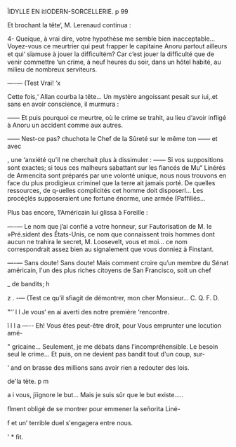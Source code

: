    

ÎIDYLLE EN itIODERN-SORCELLERIE. p 99

Et brochant la tête‘, M. Lerenaud continua :

4- Queique, à vrai dire, votre hypothèse me semble bien inacceptable...
Voyez-vous ce meurtrier qui peut frapper le capitaine Anoru partout ailleurs
et qui‘ sïamuse à jouer la difﬁcultém? Car c’est jouer la difﬁculté que de
venir commettre ‘un crime, à neuf heures du soir, dans un hôtel habité,
au milieu de nombreux serviteurs.

—-— (Test Vrai! ‘x

Cette fois,‘ Allan courba la tête... Un mystère angoissant pesait sur
iui,.et sans en avoir conscience, il murmura :

 —— Et puis pourquoi ce meurtre, où le crime se trahit, au lieu d‘avoir
infligé à Anoru un accident comme aux autres.

—— Nest-ce pas? chuchota le Chef de la Sûreté sur le même ton —— et avec

, une ‘anxiété qu'il ne cherchait plus à dissimuler : —— Si vos suppositions
sont exactes; si tous ces malheurs sabattant sur les ﬁancés de Mu“ Linérés
de Armencita sont préparés par une volonté unique, nous nous trouvons
en face du plus prodigieux criminel que la terre ait jamais porté. De quelles
ressources, de q-uelles complicités cet homme doit disposerl... Les procéçlés
supposeraient une fortune énorme, une armée (Pafﬁliés...

Plus bas encore, 1’Américain lui glissa à Foreille :

—-— Le nom que j’ai conﬁé a votre honneur, sur Fautorisation de M. le
»Pré.sident des États-Unis, ce nom que connaissent trois hommes dont aucun
ne trahira le secret, M. Loosevelt, vous et moi... ce nom correspondrait
assez bien au signalement que vous donniez à Finstant.

—-— Sans doute! Sans doute! Mais comment croire qu’un membre du
Sénat américain, l'un des plus riches citoyens de San Francisco, soit un chef

_ de bandits; h

 z . -— (Test ce qu’il sﬁagit de démontrer, mon cher Monsieur... C. Q. F. D.

"‘_'_ l l Je vous‘ en ai averti des notre première ‘rencontre.

î l  l a —-- Eh! Vous êtes peut-être droit, pour Vous emprunter une locution amé-

" gricaine... Seulement, je me débats dans l’incompréhensible. Le besoin seul
  le crime... Et puis, on ne devient pas bandit tout d'un coup, sur-

 ‘ and on brasse des millions sans avoir rien a redouter des lois.

 de'la tète. p m

a i vous, jïignore le but... Mais je suis sûr que le but existe.....

ﬂment obligé de se montrer pour emmener la señorita Liné-

f  et un’ terrible duel s'engagera entre nous.

'  * ﬁt.

 
 
  
   
    

 


